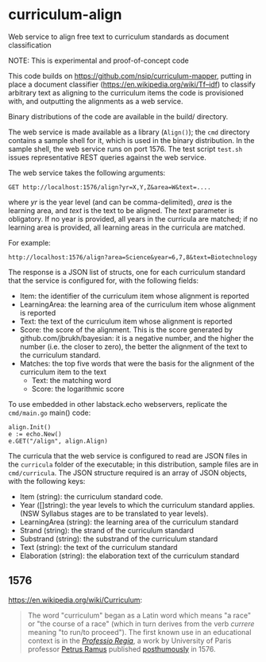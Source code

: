 # curriculum-align
Web service to align free text to curriculum standards as document classification

NOTE: This is experimental and proof-of-concept code

This code builds on https://github.com/nsip/curriculum-mapper, putting in place a 
document classifier (https://en.wikipedia.org/wiki/Tf–idf) to classify arbitrary
text as aligning to the curriculum items the code is provisioned with,
and outputting the alignments as a web service.

Binary distributions of the code are available in the build/ directory.

The web service is made available as a library (`Align()`); the `cmd` directory contains a sample shell for it, which is used in the binary distribution. In the sample shell, the web service runs on port 1576. The test script `test.sh` issues representative REST queries against the web service.

The web service takes the following arguments:

````
GET http://localhost:1576/align?yr=X,Y,Z&area=W&text=....
````
where _yr_ is the year level (and can be comma-delimited), _area_ is the learning area, and _text_ is the text to be aligned. The _text_ parameter is obligatory. If no year is provided, all years in the curricula are matched; if no learning area is provided, all learning areas in the curricula are matched.

For example:

````
http://localhost:1576/align?area=Science&year=6,7,8&text=Biotechnology
````

The response is a JSON list of structs, one for each curriculum standard that the service is configured for, with the following fields:

* Item: the identifier of the curriculum item whose alignment is reported
* LearningArea: the learning area of the curriculum item whose alignment is reported
* Text: the text of the curriculum item whose alignment is reported
* Score: the score of the alignment. This is the score generated by github.com/jbrukh/bayesian: it is a negative number, and the higher the number (i.e. the closer to zero), the better the alignment of the text to the curriculum standard.
* Matches: the top five words that were the basis for the alignment of the curriculum item to the text
  * Text: the matching word
  * Score: the logarithmic score

To use embedded in other labstack.echo webservers, replicate the `cmd/main.go` main() code:

````
align.Init()
e := echo.New()
e.GET("/align", align.Align)
````

The curricula that the web service is configured to read are JSON files in the `curricula` folder of the executable; in this distribution, sample files are in `cmd/curricula`.
The JSON structure required is an array of JSON objects, with the following keys:

* Item (string): the curriculum standard code.
* Year ([]string): the year levels to which the curriculum standard applies. (NSW Syllabus stages are to be translated to year levels).
* LearningArea (string): the learning area of the curriculum standard
* Strand (string): the strand of the curriculum standard
* Substrand (string): the substrand of the curriculum standard
* Text (string): the text of the curriculum standard
* Elaboration (string): the elaboration text of the curriculum standard

## 1576

https://en.wikipedia.org/wiki/Curriculum:

> The word "curriculum" began as a Latin word which means "a race" or "the course of a race" (which in turn derives from the verb _currere_ meaning "to run/to proceed"). The first known use in an educational context is in the [_Professio Regia_](https://books.google.com.au/books?id=bG5EAAAAcAAJ&printsec=frontcover&hl=el&source=gbs_ge_summary_r&cad=0#v=onepage&q=curriculum&f=false), a work by University of Paris professor [Petrus Ramus](https://en.wikipedia.org/wiki/Petrus_Ramus) published [posthumously](https://en.wikipedia.org/wiki/St._Bartholomew%27s_Day_massacre) in 1576.
